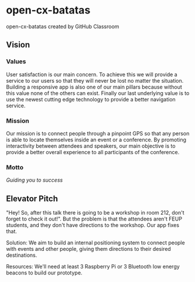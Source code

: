 # open-cx-batatas
open-cx-batatas created by GitHub Classroom
## Vision
### Values
User satisfaction is our main concern. To achieve this we will provide a service to our users so that they will never be lost no matter the situation. Building a responsive app is also one of our main pillars because without this value none of the others can exist. Finally our last underlying value is to use the newest cutting edge technology to provide a better navigation service.
### Mission
Our mission is to connect people through a pinpoint GPS so that any person is able to locate themselves inside an event or a conference. By promoting interactivity between attendees and speakers, our main objective is to provide a better overall experience to all participants of the conference. 
### Motto
_Guiding you to success_
## Elevator Pitch
"Hey! So, after this talk there is going to be a workshop in room 212, don't forget to check it out!". But the problem is that the attendees aren't FEUP students, and they don't have directions to the workshop. Our app fixes that.

Solution: We aim to build an internal positioning system to connect people with events and other people, giving them directions to their desired destinations.

Resources: We'll need at least 3 Raspberry Pi or 3 Bluetooth low energy beacons to build our prototype.

